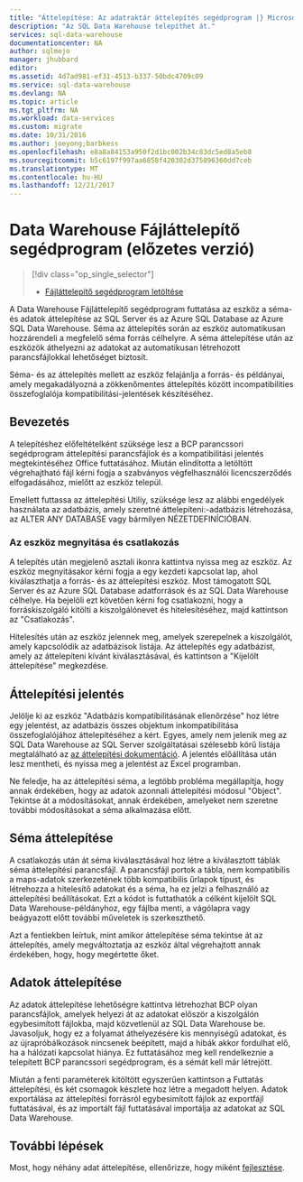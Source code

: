 ```yaml
---
title: "Áttelepítése: Az adatraktár áttelepítés segédprogram |} Microsoft Docs"
description: "Az SQL Data Warehouse telepíthet át."
services: sql-data-warehouse
documentationcenter: NA
author: sqlmojo
manager: jhubbard
editor: 
ms.assetid: 4d7ad981-ef31-4513-b337-50bdc4709c09
ms.service: sql-data-warehouse
ms.devlang: NA
ms.topic: article
ms.tgt_pltfrm: NA
ms.workload: data-services
ms.custom: migrate
ms.date: 10/31/2016
ms.author: joeyong;barbkess
ms.openlocfilehash: e8a8a84153a950f2d1bc002b34c83dc5ed8a5eb8
ms.sourcegitcommit: b5c6197f997aa6858f420302d375896360dd7ceb
ms.translationtype: MT
ms.contentlocale: hu-HU
ms.lasthandoff: 12/21/2017
---
```

# <a name="data-warehouse-migration-utility-preview"></a>Data Warehouse Fájláttelepítő segédprogram (előzetes verzió)
> [!div class="op_single_selector"]
> * [Fájláttelepítő segédprogram letöltése][Download Migration Utility]
> 
> 

A Data Warehouse Fájláttelepítő segédprogram futtatása az eszköz a séma- és adatok áttelepítése az SQL Server és az Azure SQL Database az Azure SQL Data Warehouse. Séma az áttelepítés során az eszköz automatikusan hozzárendeli a megfelelő séma forrás célhelyre. A séma áttelepítése után az eszközök áthelyezni az adatokat az automatikusan létrehozott parancsfájlokkal lehetőséget biztosít.

Séma- és az áttelepítés mellett az eszköz felajánlja a forrás- és példányai, amely megakadályozná a zökkenőmentes áttelepítés között incompatibilities összefoglalója kompatibilitási-jelentések készítéséhez.

## <a name="get-started"></a>Bevezetés
A telepítéshez előfeltételként szüksége lesz a BCP parancssori segédprogram áttelepítési parancsfájlok és a kompatibilitási jelentés megtekintéséhez Office futtatásához. Miután elindította a letöltött végrehajtható fájl kérni fogja a szabványos végfelhasználói licencszerződés elfogadásához, mielőtt az eszköz települ.

Emellett futtassa az áttelepítési Utiliy, szüksége lesz az alábbi engedélyek használata az adatbázis, amely szeretné áttelepíteni:-adatbázis létrehozása, az ALTER ANY DATABASE vagy bármilyen NÉZETDEFINÍCIÓBAN.

### <a name="launching-the-tool-and-connecting"></a>Az eszköz megnyitása és csatlakozás
A telepítés után megjelenő asztali ikonra kattintva nyissa meg az eszköz. Az eszköz megnyitásakor kérni fogja a egy kezdeti kapcsolat lap, ahol kiválaszthatja a forrás- és az áttelepítési eszköz. Most támogatott SQL Server és az Azure SQL Database adatforrások és az SQL Data Warehouse célhelye. Ha bejelöli ezt követően kérni fog csatlakozni, hogy a forráskiszolgáló kitölti a kiszolgálónevet és hitelesítéséhez, majd kattintson az "Csatlakozás".

Hitelesítés után az eszköz jelennek meg, amelyek szerepelnek a kiszolgálót, amely kapcsolódik az adatbázisok listája. Az áttelepítés egy adatbázist, amely az áttelepíteni kívánt kiválasztásával, és kattintson a "Kijelölt áttelepítése" megkezdése.

## <a name="migration-report"></a>Áttelepítési jelentés
Jelölje ki az eszköz "Adatbázis kompatibilitásának ellenőrzése" hoz létre egy jelentést, az adatbázis összes objektum inkompatibilitása összefoglalójához áttelepítéséhez a kért. Egyes, amely nem jelenik meg az SQL Data Warehouse az SQL Server szolgáltatásai szélesebb körű listája megtalálható az [az áttelepítési dokumentáció][migration documentation]. A jelentés előállítása után lesz mentheti, és nyissa meg a jelentést az Excel programban.

Ne feledje, ha az áttelepítési séma, a legtöbb probléma megállapítja, hogy annak érdekében, hogy az adatok azonnali áttelepítési módosul "Object". Tekintse át a módosításokat, annak érdekében, amelyeket nem szeretne további módosításokat a séma alkalmazása előtt.

## <a name="migrate-schema"></a>Séma áttelepítése
A csatlakozás után át séma kiválasztásával hoz létre a kiválasztott táblák séma áttelepítési parancsfájl. A parancsfájl portok a tábla, nem kompatibilis a maps-adatok szerkezetének több kompatibilis űrlapok típust, és létrehozza a hitelesítő adatokat és a séma, ha ez jelzi a felhasználó az áttelepítési beállításokat. Ezt a kódot is futtathatók a célként kijelölt SQL Data Warehouse-példányhoz, egy fájlba menti, a vágólapra vagy beágyazott előtt további műveletek is szerkeszthető.  

Azt a fentiekben leírtuk, mint amikor áttelepítése séma tekintse át az áttelepítés, amely megváltoztatja az eszköz által végrehajtott annak érdekében, hogy, hogy megértette őket.  

## <a name="migrate-data"></a>Adatok áttelepítése
Az adatok áttelepítése lehetőségre kattintva létrehozhat BCP olyan parancsfájlok, amelyek helyezi át az adatokat először a kiszolgálón egybesimított fájlokba, majd közvetlenül az SQL Data Warehouse be. Javasoljuk, hogy ez a folyamat áthelyezésére kis mennyiségű adatokat, és az újrapróbálkozások nincsenek beépített, majd a hibák akkor fordulhat elő, ha a hálózati kapcsolat hiánya. Ez futtatásához meg kell rendelkeznie a telepített BCP parancssori segédprogram, és a sémát kell már létrejött.

Miután a fenti paraméterek kitöltött egyszerűen kattintson a Futtatás áttelepítési, és két csomagok készlete hoz létre a megadott helyen. Adatok exportálása az áttelepítési forrásról egybesimított fájlok az exportfájl futtatásával, és az importált fájl futtatásával importálja az adatokat az SQL Data Warehouse.

## <a name="next-steps"></a>További lépések
Most, hogy néhány adat áttelepítése, ellenőrizze, hogy miként [fejlesztése][develop].

<!--Image references-->

<!--Article references-->
[migration documentation]: sql-data-warehouse-overview-migrate.md
[develop]: sql-data-warehouse-overview-develop.md

<!--Other Web references--> 
[Download Migration Utility]: https://www.microsoft.com/en-us/download/details.aspx?id=49100
